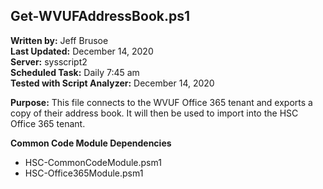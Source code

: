 ## Get-WVUFAddressBook.ps1

**Written by:** Jeff Brusoe<br>
**Last Updated:** December 14, 2020<br>
**Server:** sysscript2<br>
**Scheduled Task:** Daily 7:45 am<br>
**Tested with Script Analyzer:** December 14, 2020

**Purpose:** This file connects to the WVUF Office 365 tenant and exports a copy of their address book. It will then be used to import into the HSC Office 365 tenant.

**Common Code Module Dependencies**<br>
* HSC-CommonCodeModule.psm1
* HSC-Office365Module.psm1
